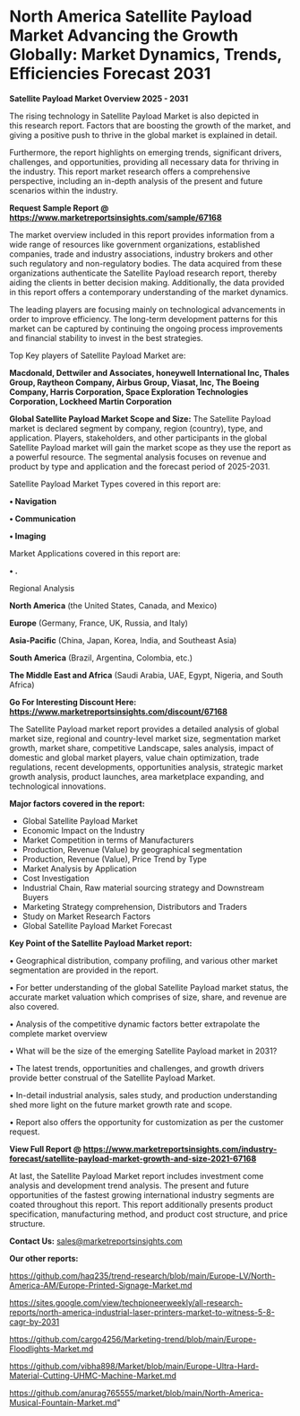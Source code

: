 # North America Satellite Payload Market Advancing the Growth Globally: Market Dynamics, Trends, Efficiencies Forecast 2031

<Strong> Satellite Payload Market Overview 2025 - 2031</strong>

The rising technology in Satellite Payload Market is also depicted in this research report. Factors that are boosting the growth of the market, and giving a positive push to thrive in the global market is explained in detail.

Furthermore, the report highlights on emerging trends, significant drivers, challenges, and opportunities, providing all necessary data for thriving in the industry. This report market research offers a comprehensive perspective, including an in-depth analysis of the present and future scenarios within the industry.

<strong>Request Sample Report @ <a href=https://www.marketreportsinsights.com/sample/67168>https://www.marketreportsinsights.com/sample/67168</a></strong>

The market overview included in this report provides information from a wide range of resources like government organizations, established companies, trade and industry associations, industry brokers and other such regulatory and non-regulatory bodies. The data acquired from these organizations authenticate the Satellite Payload research report, thereby aiding the clients in better decision making. Additionally, the data provided in this report offers a contemporary understanding of the market dynamics.

The leading players are focusing mainly on technological advancements in order to improve efficiency. The long-term development patterns for this market can be captured by continuing the ongoing process improvements and financial stability to invest in the best strategies.

Top Key players of Satellite Payload Market are:

<strong>Macdonald, Dettwiler and Associates, honeywell International Inc, Thales Group, Raytheon Company, Airbus Group, Viasat, Inc, The Boeing Company, Harris Corporation, Space Exploration Technologies Corporation, Lockheed Martin Corporation</strong>

<strong><b>Global Satellite Payload Market Scope and Size:</b></strong>
The Satellite Payload market is declared segment by company, region (country), type, and application. Players, stakeholders, and other participants in the global Satellite Payload market will gain the market scope as they use the report as a powerful resource. The segmental analysis focuses on revenue and product by type and application and the forecast period of 2025-2031.

Satellite Payload Market Types covered in this report are:

<strong>• Navigation

• Communication

• Imaging</strong>

Market Applications covered in this report are:

<strong>• .</strong> 

Regional Analysis

<strong>North America</strong> (the United States, Canada, and Mexico)

<strong>Europe</strong> (Germany, France, UK, Russia, and Italy)

<strong>Asia-Pacific</strong> (China, Japan, Korea, India, and Southeast Asia)

<strong>South America</strong> (Brazil, Argentina, Colombia, etc.)

<strong>The Middle East and Africa</strong> (Saudi Arabia, UAE, Egypt, Nigeria, and South Africa)

<strong>Go For Interesting Discount Here: <a href=https://www.marketreportsinsights.com/discount/67168>https://www.marketreportsinsights.com/discount/67168</a></strong>

The Satellite Payload market report provides a detailed analysis of global market size, regional and country-level market size, segmentation market growth, market share, competitive Landscape, sales analysis, impact of domestic and global market players, value chain optimization, trade regulations, recent developments, opportunities analysis, strategic market growth analysis, product launches, area marketplace expanding, and technological innovations.

<strong><b>Major factors covered in the report:</b></strong>
<ul>
  <li>Global Satellite Payload Market </li>
  <li>Economic Impact on the Industry</li>
  <li>Market Competition in terms of Manufacturers</li>
  <li>Production, Revenue (Value) by geographical segmentation</li>
  <li>Production, Revenue (Value), Price Trend by Type</li>
  <li>Market Analysis by Application</li>
  <li>Cost Investigation</li>
  <li>Industrial Chain, Raw material sourcing strategy and Downstream Buyers</li>
  <li>Marketing Strategy comprehension, Distributors and Traders</li>
  <li>Study on Market Research Factors</li>
  <li>Global Satellite Payload Market Forecast</li>
</ul>

<strong><b>Key Point of the Satellite Payload Market report:</b></strong>

• Geographical distribution, company profiling, and various other market segmentation are provided in the report.

• For better understanding of the global Satellite Payload market status, the accurate market valuation which comprises of size, share, and revenue are also covered.

• Analysis of the competitive dynamic factors better extrapolate the complete market overview

• What will be the size of the emerging Satellite Payload market in 2031?

• The latest trends, opportunities and challenges, and growth drivers provide better construal of the Satellite Payload Market.

• In-detail industrial analysis, sales study, and production understanding shed more light on the future market growth rate and scope.

• Report also offers the opportunity for customization as per the customer request.

<strong><b>View Full Report @ <a href=https://www.marketreportsinsights.com/industry-forecast/satellite-payload-market-growth-and-size-2021-67168>https://www.marketreportsinsights.com/industry-forecast/satellite-payload-market-growth-and-size-2021-67168</a></b></strong>


At last, the Satellite Payload Market report includes investment come analysis and development trend analysis. The present and future opportunities of the fastest growing international industry segments are coated throughout this report. This report additionally presents product specification, manufacturing method, and product cost structure, and price structure.

<strong>Contact Us:</strong>
sales@marketreportsinsights.com

<strong>Our other reports:</strong>

<a href=https://github.com/haq235/trend-research/blob/main/Europe-LV/North-America-AM/Europe-Printed-Signage-Market.md>https://github.com/haq235/trend-research/blob/main/Europe-LV/North-America-AM/Europe-Printed-Signage-Market.md</a>

<a href=https://sites.google.com/view/techpioneerweekly/all-research-reports/north-america-industrial-laser-printers-market-to-witness-5-8-cagr-by-2031>https://sites.google.com/view/techpioneerweekly/all-research-reports/north-america-industrial-laser-printers-market-to-witness-5-8-cagr-by-2031</a>

<a href=https://github.com/cargo4256/Marketing-trend/blob/main/Europe-Floodlights-Market.md>https://github.com/cargo4256/Marketing-trend/blob/main/Europe-Floodlights-Market.md</a>

<a href=https://github.com/vibha898/Market/blob/main/Europe-Ultra-Hard-Material-Cutting-UHMC-Machine-Market.md>https://github.com/vibha898/Market/blob/main/Europe-Ultra-Hard-Material-Cutting-UHMC-Machine-Market.md</a>

<a href=https://github.com/anurag765555/market/blob/main/North-America-Musical-Fountain-Market.md>https://github.com/anurag765555/market/blob/main/North-America-Musical-Fountain-Market.md</a>"
